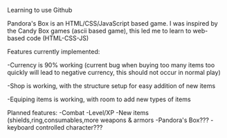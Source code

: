 Learning to use Github

Pandora's Box is an HTML/CSS/JavaScript based game. 
I was inspired by the Candy Box games (ascii based game), this led me to learn to web-based code (HTML-CSS-JS)

Features currently implemented:

-Currency is 90% working (current bug when buying too many items too quickly will lead to negative currency, this should not occur in normal play)

-Shop is working, with the structure setup for easy addition of new items

-Equiping items is working, with room to add new types of items

Planned features:
-Combat
-Level/XP
-New items (shields,ring,consumables,more weapons & armors
-Pandora's Box???
-keyboard controlled character???

